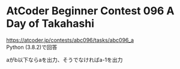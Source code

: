 # AtCoder Beginner Contest 096 A Day of Takahashi  
https://atcoder.jp/contests/abc096/tasks/abc096_a  
Python (3.8.2)で回答  

aがb以下ならaを出力、そうでなければa-1を出力
